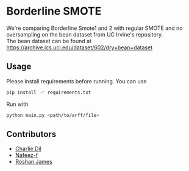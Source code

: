 
# Borderline SMOTE

We're comparing Borderline Smote1 and 2 with regular SMOTE and no oversampling on the bean dataset from UC Irvine's repository. <br>
The bean dataset can be found at <https://archive.ics.uci.edu/dataset/602/dry+bean+dataset>

## Usage

Please install requirements before running. You can use

```bash
pip install -r requirements.txt
```

Run with

```bash
python main.py <path/to/arff/file>
```

## Contributors

+ [Charlie Dil](https://github.com/charliedil) <br>
+ [Nafeez-f](https://github.com/Nafeez-f) <br>
+ [Roshan James](https://github.com/sephiroth7712)

